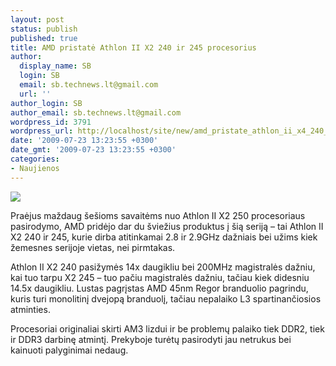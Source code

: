 ```yaml
---
layout: post
status: publish
published: true
title: AMD pristatė Athlon II X2 240 ir 245 procesorius
author:
  display_name: SB
  login: SB
  email: sb.technews.lt@gmail.com
  url: ''
author_login: SB
author_email: sb.technews.lt@gmail.com
wordpress_id: 3791
wordpress_url: http://localhost/site/new/amd_pristate_athlon_ii_x4_240_ir_245_procesorius/
date: '2009-07-23 13:23:55 +0300'
date_gmt: '2009-07-23 13:23:55 +0300'
categories:
- Naujienos
---
```

<div class="imgright"><img src="http://tbn0.google.com/images?q=tbn:tibYBhPhCGZ0pM:http://www.slashgear.com/wp-content/uploads/2009/06/amd_athlon_ii-480x471.jpg"  /></div>
<p>Praėjus maždaug šešioms savaitėms nuo Athlon II X2 250 procesoriaus pasirodymo, AMD pridėjo dar du šviežius produktus į šią seriją – tai Athlon II X2 240 ir 245, kurie dirba atitinkamai 2.8 ir 2.9GHz dažniais bei užims kiek žemesnes serijoje vietas, nei pirmtakas.</p>
<p>Athlon II X2 240 pasižymės 14x daugikliu bei 200MHz magistralės dažniu, kai tuo tarpu X2 245 – tuo pačiu magistralės dažniu, tačiau kiek didesniu 14.5x daugikliu. Lustas pagrįstas AMD 45nm Regor branduolio pagrindu, kuris turi monolitinį dvejopą branduolį, tačiau nepalaiko L3 spartinančiosios atminties.</p>
<p>Procesoriai originaliai skirti AM3 lizdui ir be problemų palaiko tiek DDR2, tiek ir DDR3 darbinę atmintį. Prekyboje turėtų pasirodyti jau netrukus bei kainuoti palyginimai nedaug.<br /></p>
